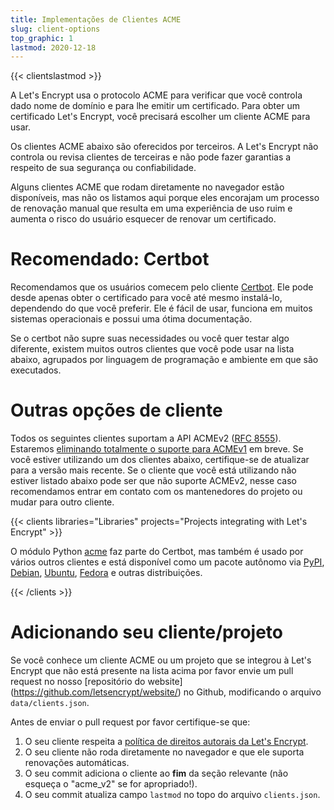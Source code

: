 ```yaml
---
title: Implementações de Clientes ACME
slug: client-options
top_graphic: 1
lastmod: 2020-12-18
---
```


{{< clientslastmod >}}

A Let's Encrypt usa o protocolo ACME para verificar que você controla dado nome de domínio e para lhe emitir um certificado. Para obter um certificado Let's Encrypt, você precisará escolher um cliente ACME para usar.

Os clientes ACME abaixo são oferecidos por terceiros. A Let's Encrypt não controla ou revisa clientes de terceiras e não pode fazer garantias a respeito de sua segurança ou confiabilidade.

Alguns clientes ACME que rodam diretamente no navegador estão disponíveis, mas não os listamos aqui porque eles encorajam um processo de renovação manual que resulta em uma experiência de uso ruim e aumenta o risco do usuário esquecer de renovar um certificado.

# Recomendado: Certbot

Recomendamos que os usuários comecem pelo cliente [Certbot](https://certbot.eff.org/). Ele pode desde apenas obter o certificado para você até mesmo instalá-lo, dependendo do que você preferir. Ele é fácil de usar, funciona em muitos sistemas operacionais e possui uma ótima documentação.

Se o certbot não supre suas necessidades ou você quer testar algo diferente, existem muitos outros clientes que você pode usar na lista abaixo, agrupados por linguagem de programação e ambiente em que são executados.

# Outras opções de cliente

Todos os seguintes clientes suportam a API ACMEv2 ([RFC 8555](https://tools.ietf.org/html/rfc8555)). Estaremos [ eliminando totalmente o suporte para ACMEv1](https://community.letsencrypt.org/t/end-of-life-plan-for-acmev1/88430/) em breve. Se você estiver utilizando um dos clientes abaixo, certifique-se de atualizar para a versão mais recente. Se o cliente que você está utilizando não estiver listado abaixo pode ser que não suporte ACMEv2, nesse caso recomendamos entrar em contato com os mantenedores do projeto ou mudar para outro cliente.

{{< clients libraries="Libraries" projects="Projects integrating with Let's Encrypt" >}}

O módulo Python [acme](https://github.com/certbot/certbot/tree/master/acme) faz parte do Certbot, mas também é usado por vários outros clientes e está disponível como um pacote autônomo via [PyPI](https://pypi.python.org/pypi/acme), [Debian](https://packages.debian.org/search?keywords=python-acme), [Ubuntu](https://launchpad.net/ubuntu/+source/python-acme), [Fedora](https://bodhi.fedoraproject.org/updates/?packages=python-acme) e outras distribuições.

{{< /clients >}}

# Adicionando seu cliente/projeto

Se você conhece um cliente ACME ou um projeto que se integrou à Let's Encrypt que não está presente na lista acima por favor envie um pull request no nosso \[repositório do website\](https://github.com/letsencrypt/website/) no Github, modificando o arquivo `data/clients.json`.

Antes de enviar o pull request por favor certifique-se que:

1. O seu cliente respeita a [política de direitos autorais da Let's Encrypt](https://letsencrypt.org/trademarks/).
1. O seu cliente não roda diretamente no navegador e que ele suporta renovações automáticas.
1. O seu commit adiciona o cliente ao **fim** da seção relevante (não esqueça o "acme_v2" se for apropriado!).
1. O seu commit atualiza campo `lastmod` no topo do arquivo `clients.json`.
